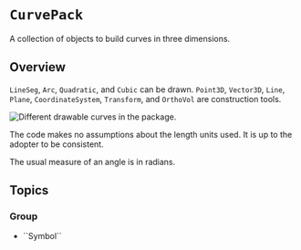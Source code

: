 # ``CurvePack``

A collection of objects to build curves in three dimensions.

## Overview

``LineSeg``, ``Arc``, ``Quadratic``, and ``Cubic`` can be drawn. ``Point3D``, ``Vector3D``, ``Line``, ``Plane``, ``CoordinateSystem``, ``Transform``, and ``OrthoVol`` are construction tools.

![Different drawable curves in the package.](variety.png)

The code makes no assumptions about the length units used. It is up to the adopter to be consistent.

The usual measure of an angle is in radians.

## Topics

### <!--@START_MENU_TOKEN@-->Group<!--@END_MENU_TOKEN@-->

- <!--@START_MENU_TOKEN@-->``Symbol``<!--@END_MENU_TOKEN@-->

